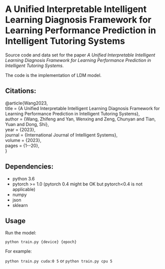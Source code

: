 # A Unified Interpretable Intelligent Learning Diagnosis Framework for Learning Performance Prediction in Intelligent Tutoring Systems

Source code and data set for the paper *A Unified Interpretable Intelligent Learning Diagnosis Framework for Learning Performance Prediction in Intelligent Tutoring Systems*.

The code is the implementation of LDM model.

## Citations:
@article{Wang2023,<br>
  title = {A Unified Interpretable Intelligent Learning Diagnosis Framework for Learning Performance Prediction in Intelligent Tutoring Systems},<br>
  author = {Wang, Zhifeng and Yan, Wenxing and Zeng, Chunyan and Tian, Yuan and Dong, Shi},<br>
  year = {2023},<br>
  journal = {International Journal of Intelligent Systems},<br>
  volume = {2023},<br>
  pages = {1--20},<br>
}<br>

## Dependencies:

- python 3.6
- pytorch >= 1.0 (pytorch 0.4 might be OK but pytorch<0.4 is not applicable)
- numpy
- json
- sklearn



## Usage


Run the model:

`python train.py {device} {epoch}`

For example:

`python train.py cuda:0 5`  or `python train.py cpu 5`




